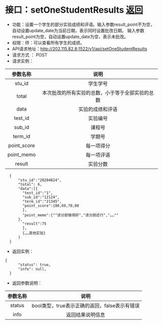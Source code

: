 ﻿# 接口：setOneStudentResults [返回](./README.md)
- 功能：设置一个学生的部分实验成绩和评语。输入参数result_point不为空，自动设置update_date为当前日期，表示同时设置批改日期。
输入参数result_point为空，自动设置update_date为空，表示未批改。
- 权限：师：可以查看所有学生的成绩。
- API请求地址：http://202.115.82.8:1522/v1/api/setOneStudentResults
- 请求方式 ： POST
- 请求实例：

|参数名称|说明|
|:-:|:-:|
|stu_id|学生学号|
|total|本次批改的所有实验的总数，小于等于全部实验的总数|
|data|实验的成绩和评语|
|test_id|实验编号|
|sub_id|课程号|
|term_id|学期号|
|point_score|每一项得分|
|point_memo|每一项评语|
|result|实验分数|
```
  {
      "stu_id":"20204824",
      "total": 6,
      "data":[{
        "test_id":"1",
        "sub_id":"12124",
        "term_id":"21345",
        "point_score":{80,69,70,80
        },
        "point_memo":{""该分部做得好","该分部还行","……""
      },
        "result":75
        },
        {……其他实验}
      ]
  }
```
- 返回实例：
```
{ 
      "status": true,
      "info": null,    
  }
```
- 返回参数说明：

|参数名称|说明|
|:-:|:-:|
|status|bool类型，true表示正确的返回，false表示有错误|
|info|返回结果说明信息|




